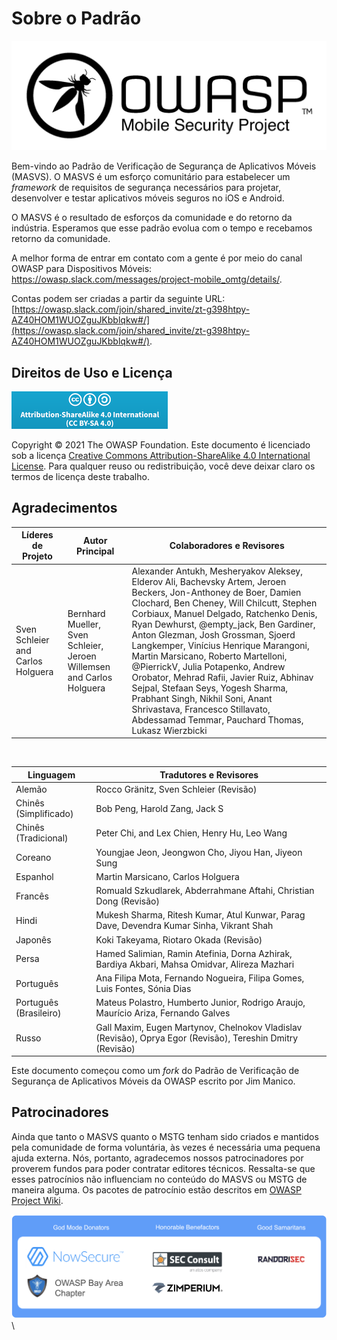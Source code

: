 # Sobre o Padrão

![OWASP Logo](images/OWASP_logo.png)

Bem-vindo ao Padrão de Verificação de Segurança de Aplicativos Móveis (MASVS). O MASVS é um esforço comunitário para estabelecer um _framework_ de requisitos de segurança necessários para projetar, desenvolver e testar aplicativos móveis seguros no iOS e Android.

O MASVS é o resultado de esforços da comunidade e do retorno da indústria. Esperamos que esse padrão evolua com o tempo e recebamos retorno da comunidade.

A melhor forma de entrar em contato com a gente é por meio do canal OWASP para Dispositivos Móveis: <https://owasp.slack.com/messages/project-mobile_omtg/details/>.

Contas podem ser criadas a partir da seguinte URL: [https://owasp.slack.com/join/shared_invite/zt-g398htpy-AZ40HOM1WUOZguJKbblqkw#/](https://owasp.slack.com/join/shared_invite/zt-g398htpy-AZ40HOM1WUOZguJKbblqkw#/).

## Direitos de Uso e Licença

[![Creative Commons License](images/CC-license.png)](https://creativecommons.org/licenses/by-sa/4.0/)

Copyright © 2021 The OWASP Foundation. Este documento é licenciado sob a licença [Creative Commons Attribution-ShareAlike 4.0 International License](https://creativecommons.org/licenses/by-sa/4.0/). Para qualquer reuso ou redistribuição, você deve deixar claro os termos de licença deste trabalho.

<!-- \pagebreak -->

## Agradecimentos

| Líderes de Projeto | Autor Principal | Colaboradores e Revisores
| ------- | --- | ----------------- |
| Sven Schleier and Carlos Holguera | Bernhard Mueller, Sven Schleier, Jeroen Willemsen and Carlos Holguera | Alexander Antukh, Mesheryakov Aleksey, Elderov Ali, Bachevsky Artem, Jeroen Beckers, Jon-Anthoney de Boer, Damien Clochard, Ben Cheney, Will Chilcutt, Stephen Corbiaux, Manuel Delgado, Ratchenko Denis, Ryan Dewhurst, @empty_jack, Ben Gardiner, Anton Glezman, Josh Grossman, Sjoerd Langkemper, Vinícius Henrique Marangoni, Martin Marsicano, Roberto Martelloni, @PierrickV, Julia Potapenko, Andrew Orobator, Mehrad Rafii, Javier Ruiz, Abhinav Sejpal, Stefaan Seys, Yogesh Sharma, Prabhant Singh, Nikhil Soni, Anant Shrivastava, Francesco Stillavato, Abdessamad Temmar, Pauchard Thomas, Lukasz Wierzbicki |

<br/>

| Linguagem | Tradutores e Revisores |
| --------------- | ------------------------------------------------------------ |
| Alemão | Rocco Gränitz, Sven Schleier (Revisão) |
| Chinês (Simplificado) | Bob Peng, Harold Zang, Jack S |
| Chinês (Tradicional) | Peter Chi, and Lex Chien, Henry Hu, Leo Wang |
| Coreano | Youngjae Jeon, Jeongwon Cho, Jiyou Han, Jiyeon Sung |
| Espanhol | Martin Marsicano, Carlos Holguera |
| Francês | Romuald Szkudlarek, Abderrahmane Aftahi, Christian Dong (Revisão) |
| Hindi | Mukesh Sharma, Ritesh Kumar, Atul Kunwar, Parag Dave, Devendra Kumar Sinha, Vikrant Shah |
| Japonês | Koki Takeyama, Riotaro Okada (Revisão) |
| Persa | Hamed Salimian, Ramin Atefinia, Dorna Azhirak, Bardiya Akbari, Mahsa Omidvar, Alireza Mazhari |
| Português | Ana Filipa Mota, Fernando Nogueira, Filipa Gomes, Luis Fontes, Sónia Dias|
| Português (Brasileiro) | Mateus Polastro, Humberto Junior, Rodrigo Araujo, Maurício Ariza, Fernando Galves |
| Russo | Gall Maxim, Eugen Martynov, Chelnokov Vladislav (Revisão), Oprya Egor (Revisão), Tereshin Dmitry (Revisão) |

Este documento começou como um _fork_ do Padrão de Verificação de Segurança de Aplicativos Móveis da OWASP escrito por Jim Manico.

## Patrocinadores

Ainda que tanto o MASVS quanto o MSTG tenham sido criados e mantidos pela comunidade de forma voluntária, às vezes é necessária uma pequena ajuda externa. Nós, portanto, agradecemos nossos patrocinadores por proverem fundos para poder contratar editores técnicos. Ressalta-se que esses patrocínios não influenciam no conteúdo do MASVS ou MSTG de maneira alguma. Os pacotes de patrocínio estão descritos em [OWASP Project Wiki](https://owasp.org/www-project-mobile-security-testing-guide/#div-sponsorship "OWASP Mobile Security Testing Guide Sponsorship Packages").

![OWASP MSTG](../Document/images/Donators/donators.png) \
